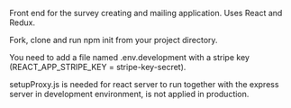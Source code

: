Front end for the survey creating and mailing application. Uses React and Redux.

Fork, clone and run npm init from your project directory.

You need to add a file named .env.development with a stripe key (REACT_APP_STRIPE_KEY = stripe-key-secret).
  
setupProxy.js is needed for react server to run together with the express server in development environment, is not applied in production.


